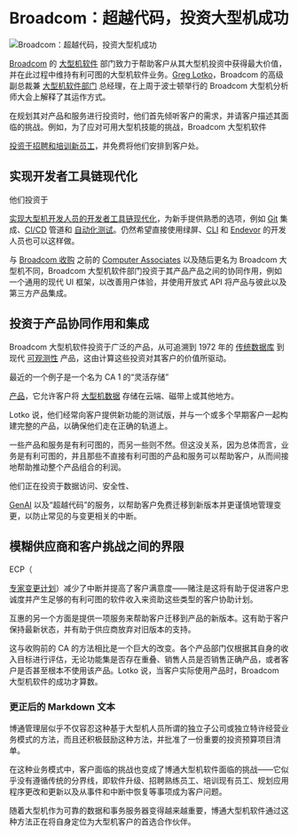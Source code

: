 # Broadcom：超越代码，投资大型机成功

![Broadcom：超越代码，投资大型机成功](https://cdn.thenewstack.io/media/2024/06/b744a6ae-getty-images-rx6lp0zjzny-unsplash-2-683x1024-1.jpg)

[Broadcom](https://thenewstack.io/why-broadcom-is-killing-off-vmwares-standalone-products/) 的 [大型机软件](https://thenewstack.io/platform-engineering-for-a-mainframe-design-thinking-drives-change/) 部门致力于帮助客户从其大型机投资中获得最大价值，并在此过程中维持有利可图的大型机软件业务。[Greg Lotko](https://www.linkedin.com/in/greg-lotko-867b901/)，Broadcom 的高级副总裁兼 [大型机软件部门](https://mainframe.broadcom.com/) 总经理，在上周于波士顿举行的 Broadcom 大型机分析师大会上解释了其运作方式。

在规划其对产品和服务进行投资时，他们首先倾听客户的需求，并请客户描述其面临的挑战。例如，为了应对可用大型机技能的挑战，Broadcom 大型机软件

[投资于招聘和培训新员工](https://mainframe.broadcom.com/workforce-resiliency-programs)，并免费将他们安排到客户处。

## 实现开发者工具链现代化

他们投资于

[实现大型机开发人员的开发者工具链现代化](https://mainframe.broadcom.com/devops)，为新手提供熟悉的选项，例如 [Git](https://thenewstack.io/git-at-15-how-git-changed-the-way-we-code/) 集成、[CI/CD](https://thenewstack.io/ci-cd/) 管道和 [自动化测试](https://thenewstack.io/cloud-based-automated-testing-increases-speed-in-a-flash/)。仍然希望直接使用绿屏、[CLI](https://thenewstack.io/introducing-the-github-cli/) 和 [Endevor](https://www.broadcom.com/products/mainframe/application-development/endevor) 的开发人员也可以这样做。

与 [Broadcom 收购](https://investors.broadcom.com/news-releases/news-release-details/broadcom-inc-completes-acquisition-ca-technologies) 之前的 [Computer Associates](https://en.wikipedia.org/wiki/CA_Technologies) 以及随后更名为 Broadcom 大型机不同，Broadcom 大型机软件部门投资于其产品产品之间的协同作用，例如一个通用的现代 UI 框架，以改善用户体验，并使用开放式 API 将产品与彼此以及第三方产品集成。

## 投资于产品协同作用和集成

Broadcom 大型机软件投资于广泛的产品，从可追溯到 1972 年的 [传统数据库](https://thenewstack.io/amazon-web-services-wants-you-to-migrate-off-legacy-databases/) 到现代 [可观测性](https://thenewstack.io/observability/) 产品，这由计算这些投资对其客户的价值所驱动。

最近的一个例子是一个名为 CA 1 的“灵活存储”

[产品](https://mainframe.broadcom.com/flexible-storage)，它允许客户将 [大型机数据](https://thenewstack.io/happens-use-java-1960-ibm-mainframe/) 存储在云端、磁带上或其他地方。

Lotko 说，他们经常向客户提供新功能的测试版，并与一个或多个早期客户一起构建完整的产品，以确保他们走在正确的轨道上。

一些产品和服务是有利可图的，而另一些则不然。但这没关系，因为总体而言，业务是有利可图的，并且那些不直接有利可图的产品和服务可以帮助客户，从而间接地帮助推动整个产品组合的利润。

他们正在投资于数据访问、安全性、

[GenAI](https://thenewstack.io/generative-ai-in-2023-genai-tools-became-table-stakes/) 以及“超越代码”的服务，以帮助客户免费迁移到新版本并更谨慎地管理变更，以防止常见的与变更相关的中断。

## 模糊供应商和客户挑战之间的界限

ECP（

[专家变更计划](https://www.mainframe.broadcom.com/expert-change-planning)）减少了中断并提高了客户满意度——赌注是这将有助于促进客户忠诚度并产生足够的有利可图的软件收入来资助这些类型的客户协助计划。

互惠的另一个方面是提供一项服务来帮助客户迁移到产品的新版本。这有助于客户保持最新状态，并有助于供应商放弃对旧版本的支持。

这与收购前的 CA 的方法相比是一个巨大的改变。各个产品部门仅根据其自身的收入目标进行评估，无论功能集是否存在重叠、销售人员是否销售正确产品，或者客户是否甚至根本不使用该产品。Lotko 说，当客户实际使用产品时，Broadcom 大型机软件的成功才算数。
### 更正后的 Markdown 文本

博通管理层似乎不仅容忍这种基于大型机人员所谓的独立子公司或独立特许经营业务模式的方法，而且还积极鼓励这种方法，并批准了一份重要的投资预算项目清单。

在这种业务模式中，客户面临的挑战也变成了博通大型机软件面临的挑战——它似乎没有遵循传统的分界线，即软件升级、招聘熟练员工、培训现有员工、规划应用程序更改和更新以及从事件和中断中恢复等事项成为客户问题。

随着大型机作为可靠的数据和事务服务器变得越来越重要，博通大型机软件通过这种方法正在将自身定位为大型机客户的首选合作伙伴。